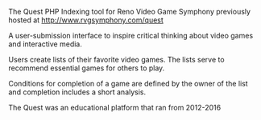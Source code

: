 The Quest
PHP Indexing tool for Reno Video Game Symphony
previously hosted at http://www.rvgsymphony.com/quest

A user-submission interface to inspire critical thinking about video games and interactive media. 

Users create lists of their favorite video games. The lists serve to recommend essential games for others to play.

Conditions for completion of a game are defined by the owner of the list and completion includes a short analysis.

The Quest was an educational platform that ran from 2012-2016
